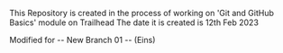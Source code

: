 This Repository is created in the process of working on 'Git and GitHub Basics' module on Trailhead
The date it is created is 12th Feb 2023


Modified for -- New Branch 01 -- (Eins)